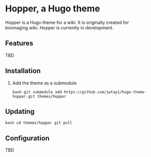 # Hopper, a Hugo theme

Hopper is a Hugo theme for a wiki. It is originally created for bioimaging.wiki. Hopper is currently in development.

## Features

TBD

## Installation

1. Add the theme as a submodule

    ``bash
    git submodule add https://github.com/jwtay1/hugo-theme-hopper.git themes/hopper
    ``

## Updating

``bash
cd themes/hopper
git pull
``

## Configuration

TBD